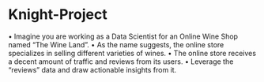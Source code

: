# Knight-Project

•	Imagine you are working as a Data Scientist for an Online Wine Shop named “The Wine Land”.
•	As the name suggests, the online store specializes in selling different varieties of wines.
•	The online store receives a decent amount of traffic and reviews from its users.
•	Leverage the “reviews” data and draw actionable insights from it.


